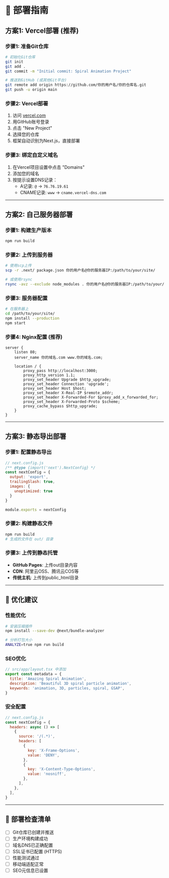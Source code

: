 # 🚀 部署指南

## 方案1: Vercel部署 (推荐)

### 步骤1: 准备Git仓库
```bash
# 初始化Git仓库
git init
git add .
git commit -m "Initial commit: Spiral Animation Project"

# 推送到GitHub (或其他Git平台)
git remote add origin https://github.com/你的用户名/你的仓库名.git
git push -u origin main
```

### 步骤2: Vercel部署
1. 访问 [vercel.com](https://vercel.com)
2. 用GitHub账号登录
3. 点击 "New Project"
4. 选择您的仓库
5. 框架自动识别为Next.js，直接部署

### 步骤3: 绑定自定义域名
1. 在Vercel项目设置中点击 "Domains"
2. 添加您的域名
3. 按提示设置DNS记录：
   - A记录: `@` → `76.76.19.61`
   - CNAME记录: `www` → `cname.vercel-dns.com`

---

## 方案2: 自己服务器部署

### 步骤1: 构建生产版本
```bash
npm run build
```

### 步骤2: 上传到服务器
```bash
# 使用scp上传
scp -r .next/ package.json 你的用户名@你的服务器IP:/path/to/your/site/

# 或使用rsync
rsync -avz --exclude node_modules . 你的用户名@你的服务器IP:/path/to/your/site/
```

### 步骤3: 服务器配置
```bash
# 在服务器上
cd /path/to/your/site/
npm install --production
npm start
```

### 步骤4: Nginx配置 (推荐)
```nginx
server {
    listen 80;
    server_name 你的域名.com www.你的域名.com;
    
    location / {
        proxy_pass http://localhost:3000;
        proxy_http_version 1.1;
        proxy_set_header Upgrade $http_upgrade;
        proxy_set_header Connection 'upgrade';
        proxy_set_header Host $host;
        proxy_set_header X-Real-IP $remote_addr;
        proxy_set_header X-Forwarded-For $proxy_add_x_forwarded_for;
        proxy_set_header X-Forwarded-Proto $scheme;
        proxy_cache_bypass $http_upgrade;
    }
}
```

---

## 方案3: 静态导出部署

### 步骤1: 配置静态导出
```javascript
// next.config.js
/** @type {import('next').NextConfig} */
const nextConfig = {
  output: 'export',
  trailingSlash: true,
  images: {
    unoptimized: true
  }
}

module.exports = nextConfig
```

### 步骤2: 构建静态文件
```bash
npm run build
# 生成的文件在 out/ 目录
```

### 步骤3: 上传到静态托管
- **GitHub Pages**: 上传out目录内容
- **CDN**: 阿里云OSS、腾讯云COS等
- **传统主机**: 上传到public_html目录

---

## 🔧 优化建议

### 性能优化
```bash
# 安装压缩插件
npm install --save-dev @next/bundle-analyzer

# 分析打包大小
ANALYZE=true npm run build
```

### SEO优化
```javascript
// src/app/layout.tsx 中添加
export const metadata = {
  title: 'Amazing Spiral Animation',
  description: 'Beautiful 3D spiral particle animation',
  keywords: 'animation, 3D, particles, spiral, GSAP',
}
```

### 安全配置
```javascript
// next.config.js
const nextConfig = {
  headers: async () => [
    {
      source: '/(.*)',
      headers: [
        {
          key: 'X-Frame-Options',
          value: 'DENY',
        },
        {
          key: 'X-Content-Type-Options',
          value: 'nosniff',
        },
      ],
    },
  ],
}
```

---

## 📝 部署检查清单

- [ ] Git仓库已创建并推送
- [ ] 生产环境构建成功
- [ ] 域名DNS已正确配置
- [ ] SSL证书已配置 (HTTPS)
- [ ] 性能测试通过
- [ ] 移动端适配正常
- [ ] SEO元信息已设置 